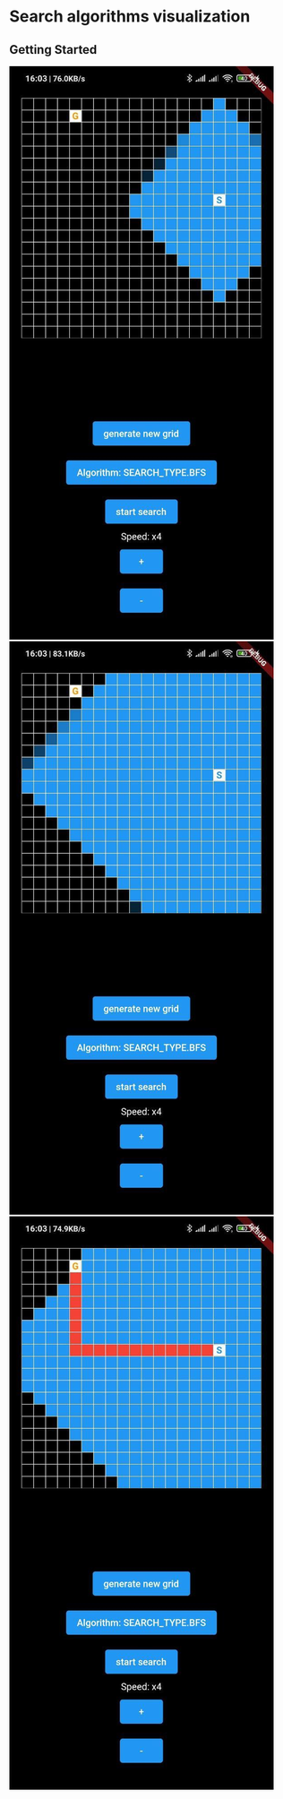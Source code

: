 # Search algorithms visualization
## Getting Started

![alt text](https://github.com/DYernar/search-algos-app/blob/main/far.jpg?raw=true)
![alt text](https://github.com/DYernar/search-algos-app/blob/main/close.jpg?raw=true)
![alt text](https://github.com/DYernar/search-algos-app/blob/main/path.jpg?raw=true)
